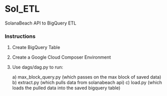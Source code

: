 # Sol_ETL
SolanaBeach API to BigQuery ETL

### Instructions
1) Create BigQuery Table
2) Create a Google Cloud Composer Environment
3) Use dags/dag.py to run:

      a) max_block_query.py (which passes on the max block of saved data)
      b) extract.py (which pulls data from solanabeach api)
      c) load.py (which loads the pulled data into the saved bigquery table)
